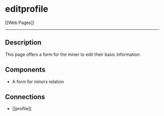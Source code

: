 # editprofile

[[Web Pages]]

---

## Description

This page offers a form for the miner to edit their basic information.

## Components

* A form for *miners* relation

## Connections

* [[profile]]